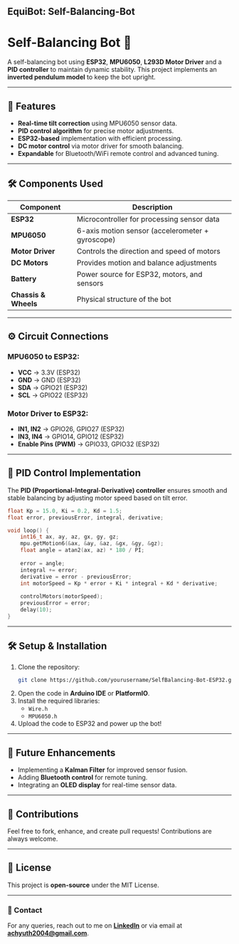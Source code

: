 ## EquiBot: Self-Balancing-Bot
# Self-Balancing Bot 🚀

A self-balancing bot using **ESP32**, **MPU6050**, **L293D Motor Driver** and a **PID controller** to maintain dynamic stability. This project implements an **inverted pendulum model** to keep the bot upright.

---

## 📌 Features
- **Real-time tilt correction** using MPU6050 sensor data.
- **PID control algorithm** for precise motor adjustments.
- **ESP32-based** implementation with efficient processing.
- **DC motor control** via motor driver for smooth balancing.
- **Expandable** for Bluetooth/WiFi remote control and advanced tuning.

---

## 🛠 Components Used

| Component      | Description |
|---------------|------------|
| **ESP32**     | Microcontroller for processing sensor data |
| **MPU6050**   | 6-axis motion sensor (accelerometer + gyroscope) |
| **Motor Driver** | Controls the direction and speed of motors |
| **DC Motors** | Provides motion and balance adjustments |
| **Battery**   | Power source for ESP32, motors, and sensors |
| **Chassis & Wheels** | Physical structure of the bot |

---

## ⚙️ Circuit Connections

### **MPU6050 to ESP32:**
- **VCC** → 3.3V (ESP32)
- **GND** → GND (ESP32)
- **SDA** → GPIO21 (ESP32)
- **SCL** → GPIO22 (ESP32)

### **Motor Driver to ESP32:**
- **IN1, IN2** → GPIO26, GPIO27 (ESP32)
- **IN3, IN4** → GPIO14, GPIO12 (ESP32)
- **Enable Pins (PWM)** → GPIO33, GPIO32 (ESP32)

---

## 🔢 PID Control Implementation

The **PID (Proportional-Integral-Derivative) controller** ensures smooth and stable balancing by adjusting motor speed based on tilt error.

```cpp
float Kp = 15.0, Ki = 0.2, Kd = 1.5;
float error, previousError, integral, derivative;

void loop() {
    int16_t ax, ay, az, gx, gy, gz;
    mpu.getMotion6(&ax, &ay, &az, &gx, &gy, &gz);
    float angle = atan2(ax, az) * 180 / PI;
    
    error = angle;
    integral += error;
    derivative = error - previousError;
    int motorSpeed = Kp * error + Ki * integral + Kd * derivative;
    
    controlMotors(motorSpeed);
    previousError = error;
    delay(10);
}
```

---

## 🛠 Setup & Installation

1. Clone the repository:
   ```sh
   git clone https://github.com/yourusername/SelfBalancing-Bot-ESP32.git
   ```
2. Open the code in **Arduino IDE** or **PlatformIO**.
3. Install the required libraries:
   - `Wire.h`
   - `MPU6050.h`
4. Upload the code to ESP32 and power up the bot!

---

## 🚀 Future Enhancements
- Implementing a **Kalman Filter** for improved sensor fusion.
- Adding **Bluetooth control** for remote tuning.
- Integrating an **OLED display** for real-time sensor data.

---

## 🤝 Contributions
Feel free to fork, enhance, and create pull requests! Contributions are always welcome.

---

## 📝 License
This project is **open-source** under the MIT License.

---

### 📧 Contact
For any queries, reach out to me on **[LinkedIn](https://www.linkedin.com/in/achyuth-mukund)** or via email at **achyuth2004@gmail.com**.
